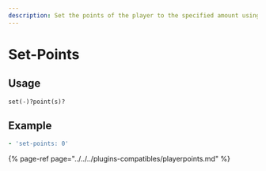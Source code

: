 ```yaml
---
description: Set the points of the player to the specified amount using PlayerPoints
---
```


# Set-Points

## Usage

```text
set(-)?point(s)?
```

## Example

```yaml
- 'set-points: 0'
```

{% page-ref page="../../../plugins-compatibles/playerpoints.md" %}


